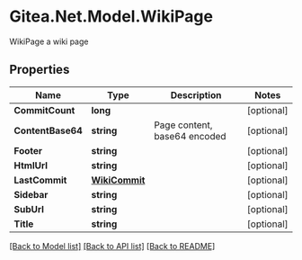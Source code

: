# Gitea.Net.Model.WikiPage
WikiPage a wiki page

## Properties

Name | Type | Description | Notes
------------ | ------------- | ------------- | -------------
**CommitCount** | **long** |  | [optional] 
**ContentBase64** | **string** | Page content, base64 encoded | [optional] 
**Footer** | **string** |  | [optional] 
**HtmlUrl** | **string** |  | [optional] 
**LastCommit** | [**WikiCommit**](WikiCommit.md) |  | [optional] 
**Sidebar** | **string** |  | [optional] 
**SubUrl** | **string** |  | [optional] 
**Title** | **string** |  | [optional] 

[[Back to Model list]](../README.md#documentation-for-models) [[Back to API list]](../README.md#documentation-for-api-endpoints) [[Back to README]](../README.md)

